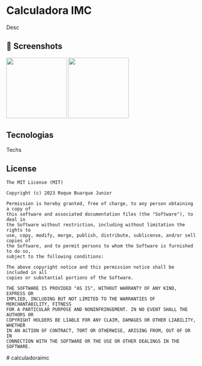 # Calculadora IMC
Desc

## :camera_flash: Screenshots
<!-- You can add more screenshots here if you like -->
<img src="https://github.com/user-attachments/assets/cc59cec7-5186-4501-b51c-95046257c889" width=160/> 
<img src="https://github.com/user-attachments/assets/6581a634-db68-4ba7-ab2c-478f719acc56" width=160/>

## Tecnologias
Techs


## License
```
The MIT License (MIT)

Copyright (c) 2023 Roque Buarque Junior

Permission is hereby granted, free of charge, to any person obtaining a copy of
this software and associated documentation files (the "Software"), to deal in
the Software without restriction, including without limitation the rights to
use, copy, modify, merge, publish, distribute, sublicense, and/or sell copies of
the Software, and to permit persons to whom the Software is furnished to do so,
subject to the following conditions:

The above copyright notice and this permission notice shall be included in all
copies or substantial portions of the Software.

THE SOFTWARE IS PROVIDED "AS IS", WITHOUT WARRANTY OF ANY KIND, EXPRESS OR
IMPLIED, INCLUDING BUT NOT LIMITED TO THE WARRANTIES OF MERCHANTABILITY, FITNESS
FOR A PARTICULAR PURPOSE AND NONINFRINGEMENT. IN NO EVENT SHALL THE AUTHORS OR
COPYRIGHT HOLDERS BE LIABLE FOR ANY CLAIM, DAMAGES OR OTHER LIABILITY, WHETHER
IN AN ACTION OF CONTRACT, TORT OR OTHERWISE, ARISING FROM, OUT OF OR IN
CONNECTION WITH THE SOFTWARE OR THE USE OR OTHER DEALINGS IN THE SOFTWARE.
```
#   c a l c u l a d o r a i m c 
 
 

